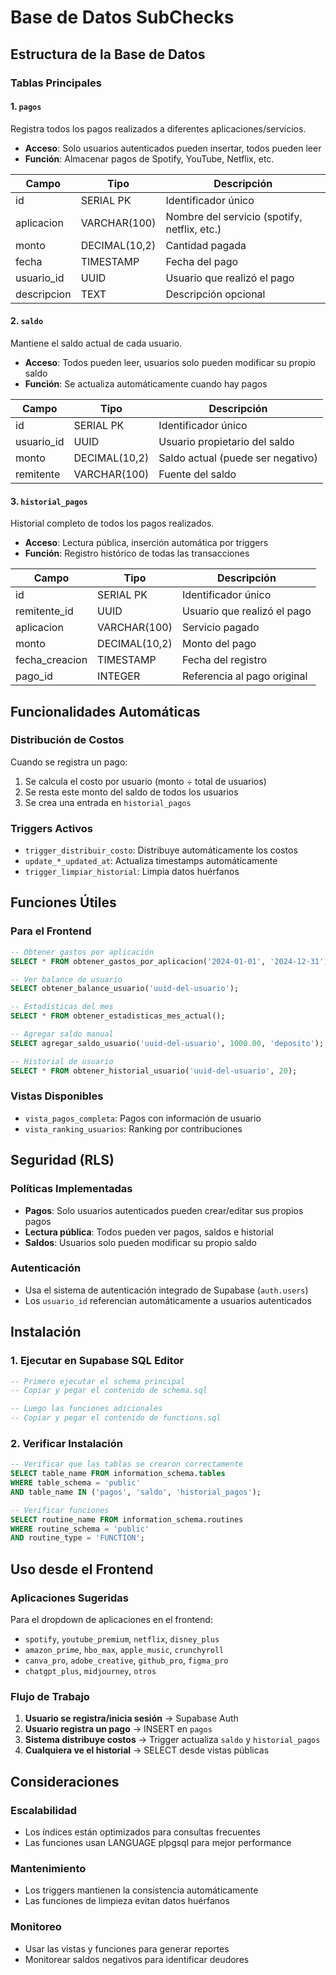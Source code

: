 # Base de Datos SubChecks

## Estructura de la Base de Datos

### Tablas Principales

#### 1. `pagos`
Registra todos los pagos realizados a diferentes aplicaciones/servicios.
- **Acceso**: Solo usuarios autenticados pueden insertar, todos pueden leer
- **Función**: Almacenar pagos de Spotify, YouTube, Netflix, etc.

| Campo | Tipo | Descripción |
|-------|------|-------------|
| id | SERIAL PK | Identificador único |
| aplicacion | VARCHAR(100) | Nombre del servicio (spotify, netflix, etc.) |
| monto | DECIMAL(10,2) | Cantidad pagada |
| fecha | TIMESTAMP | Fecha del pago |
| usuario_id | UUID | Usuario que realizó el pago |
| descripcion | TEXT | Descripción opcional |

#### 2. `saldo`
Mantiene el saldo actual de cada usuario.
- **Acceso**: Todos pueden leer, usuarios solo pueden modificar su propio saldo
- **Función**: Se actualiza automáticamente cuando hay pagos

| Campo | Tipo | Descripción |
|-------|------|-------------|
| id | SERIAL PK | Identificador único |
| usuario_id | UUID | Usuario propietario del saldo |
| monto | DECIMAL(10,2) | Saldo actual (puede ser negativo) |
| remitente | VARCHAR(100) | Fuente del saldo |

#### 3. `historial_pagos`
Historial completo de todos los pagos realizados.
- **Acceso**: Lectura pública, inserción automática por triggers
- **Función**: Registro histórico de todas las transacciones

| Campo | Tipo | Descripción |
|-------|------|-------------|
| id | SERIAL PK | Identificador único |
| remitente_id | UUID | Usuario que realizó el pago |
| aplicacion | VARCHAR(100) | Servicio pagado |
| monto | DECIMAL(10,2) | Monto del pago |
| fecha_creacion | TIMESTAMP | Fecha del registro |
| pago_id | INTEGER | Referencia al pago original |

## Funcionalidades Automáticas

### Distribución de Costos
Cuando se registra un pago:
1. Se calcula el costo por usuario (monto ÷ total de usuarios)
2. Se resta este monto del saldo de todos los usuarios
3. Se crea una entrada en `historial_pagos`

### Triggers Activos
- `trigger_distribuir_costo`: Distribuye automáticamente los costos
- `update_*_updated_at`: Actualiza timestamps automáticamente
- `trigger_limpiar_historial`: Limpia datos huérfanos

## Funciones Útiles

### Para el Frontend
```sql
-- Obtener gastos por aplicación
SELECT * FROM obtener_gastos_por_aplicacion('2024-01-01', '2024-12-31');

-- Ver balance de usuario
SELECT obtener_balance_usuario('uuid-del-usuario');

-- Estadísticas del mes
SELECT * FROM obtener_estadisticas_mes_actual();

-- Agregar saldo manual
SELECT agregar_saldo_usuario('uuid-del-usuario', 1000.00, 'deposito');

-- Historial de usuario
SELECT * FROM obtener_historial_usuario('uuid-del-usuario', 20);
```

### Vistas Disponibles
- `vista_pagos_completa`: Pagos con información de usuario
- `vista_ranking_usuarios`: Ranking por contribuciones

## Seguridad (RLS)

### Políticas Implementadas
- **Pagos**: Solo usuarios autenticados pueden crear/editar sus propios pagos
- **Lectura pública**: Todos pueden ver pagos, saldos e historial
- **Saldos**: Usuarios solo pueden modificar su propio saldo

### Autenticación
- Usa el sistema de autenticación integrado de Supabase (`auth.users`)
- Los `usuario_id` referencian automáticamente a usuarios autenticados

## Instalación

### 1. Ejecutar en Supabase SQL Editor
```sql
-- Primero ejecutar el schema principal
-- Copiar y pegar el contenido de schema.sql

-- Luego las funciones adicionales
-- Copiar y pegar el contenido de functions.sql
```

### 2. Verificar Instalación
```sql
-- Verificar que las tablas se crearon correctamente
SELECT table_name FROM information_schema.tables 
WHERE table_schema = 'public' 
AND table_name IN ('pagos', 'saldo', 'historial_pagos');

-- Verificar funciones
SELECT routine_name FROM information_schema.routines 
WHERE routine_schema = 'public' 
AND routine_type = 'FUNCTION';
```

## Uso desde el Frontend

### Aplicaciones Sugeridas
Para el dropdown de aplicaciones en el frontend:
- `spotify`, `youtube_premium`, `netflix`, `disney_plus`
- `amazon_prime`, `hbo_max`, `apple_music`, `crunchyroll`
- `canva_pro`, `adobe_creative`, `github_pro`, `figma_pro`
- `chatgpt_plus`, `midjourney`, `otros`

### Flujo de Trabajo
1. **Usuario se registra/inicia sesión** → Supabase Auth
2. **Usuario registra un pago** → INSERT en `pagos`
3. **Sistema distribuye costos** → Trigger actualiza `saldo` y `historial_pagos`
4. **Cualquiera ve el historial** → SELECT desde vistas públicas

## Consideraciones

### Escalabilidad
- Los índices están optimizados para consultas frecuentes
- Las funciones usan LANGUAGE plpgsql para mejor performance

### Mantenimiento
- Los triggers mantienen la consistencia automáticamente
- Las funciones de limpieza evitan datos huérfanos

### Monitoreo
- Usar las vistas y funciones para generar reportes
- Monitorear saldos negativos para identificar deudores
